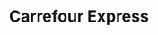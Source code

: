 ---
title: "Carrefour Express"
url: /nice/carrefour-express-avenue-malaussena/
shop: supermarché
---
